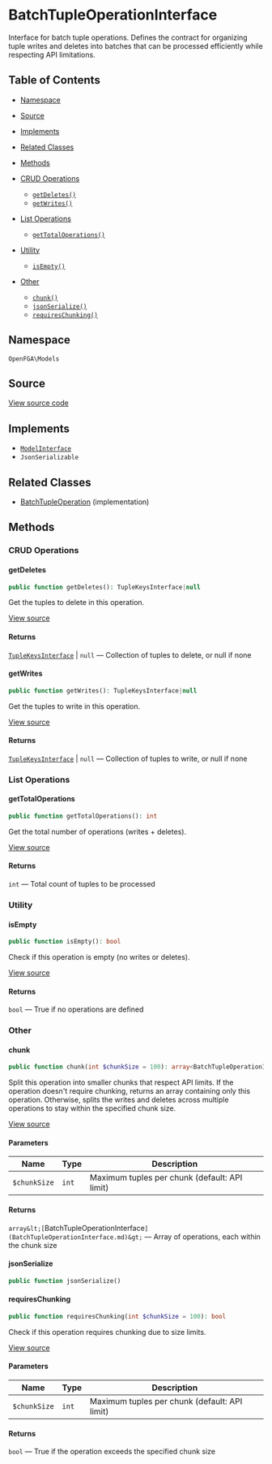 # BatchTupleOperationInterface

Interface for batch tuple operations. Defines the contract for organizing tuple writes and deletes into batches that can be processed efficiently while respecting API limitations.

## Table of Contents

- [Namespace](#namespace)
- [Source](#source)
- [Implements](#implements)
- [Related Classes](#related-classes)
- [Methods](#methods)

- [CRUD Operations](#crud-operations)
  - [`getDeletes()`](#getdeletes)
  - [`getWrites()`](#getwrites)
- [List Operations](#list-operations)
  - [`getTotalOperations()`](#gettotaloperations)
- [Utility](#utility)
  - [`isEmpty()`](#isempty)
- [Other](#other)
  - [`chunk()`](#chunk)
  - [`jsonSerialize()`](#jsonserialize)
  - [`requiresChunking()`](#requireschunking)

## Namespace

`OpenFGA\Models`

## Source

[View source code](https://github.com/evansims/openfga-php/blob/main/src/Models/BatchTupleOperationInterface.php)

## Implements

- [`ModelInterface`](ModelInterface.md)
- `JsonSerializable`

## Related Classes

- [BatchTupleOperation](Models/BatchTupleOperation.md) (implementation)

## Methods

### CRUD Operations

#### getDeletes

```php
public function getDeletes(): TupleKeysInterface|null

```

Get the tuples to delete in this operation.

[View source](https://github.com/evansims/openfga-php/blob/main/src/Models/BatchTupleOperationInterface.php#L44)

#### Returns

[`TupleKeysInterface`](Models/Collections/TupleKeysInterface.md) &#124; `null` — Collection of tuples to delete, or null if none

#### getWrites

```php
public function getWrites(): TupleKeysInterface|null

```

Get the tuples to write in this operation.

[View source](https://github.com/evansims/openfga-php/blob/main/src/Models/BatchTupleOperationInterface.php#L58)

#### Returns

[`TupleKeysInterface`](Models/Collections/TupleKeysInterface.md) &#124; `null` — Collection of tuples to write, or null if none

### List Operations

#### getTotalOperations

```php
public function getTotalOperations(): int

```

Get the total number of operations (writes + deletes).

[View source](https://github.com/evansims/openfga-php/blob/main/src/Models/BatchTupleOperationInterface.php#L51)

#### Returns

`int` — Total count of tuples to be processed

### Utility

#### isEmpty

```php
public function isEmpty(): bool

```

Check if this operation is empty (no writes or deletes).

[View source](https://github.com/evansims/openfga-php/blob/main/src/Models/BatchTupleOperationInterface.php#L65)

#### Returns

`bool` — True if no operations are defined

### Other

#### chunk

```php
public function chunk(int $chunkSize = 100): array<BatchTupleOperationInterface>

```

Split this operation into smaller chunks that respect API limits. If the operation doesn&#039;t require chunking, returns an array containing only this operation. Otherwise, splits the writes and deletes across multiple operations to stay within the specified chunk size.

[View source](https://github.com/evansims/openfga-php/blob/main/src/Models/BatchTupleOperationInterface.php#L37)

#### Parameters

| Name         | Type  | Description                                   |
| ------------ | ----- | --------------------------------------------- |
| `$chunkSize` | `int` | Maximum tuples per chunk (default: API limit) |

#### Returns

`array&lt;[`BatchTupleOperationInterface`](BatchTupleOperationInterface.md)&gt;` — Array of operations, each within the chunk size

#### jsonSerialize

```php
public function jsonSerialize()

```

#### requiresChunking

```php
public function requiresChunking(int $chunkSize = 100): bool

```

Check if this operation requires chunking due to size limits.

[View source](https://github.com/evansims/openfga-php/blob/main/src/Models/BatchTupleOperationInterface.php#L73)

#### Parameters

| Name         | Type  | Description                                   |
| ------------ | ----- | --------------------------------------------- |
| `$chunkSize` | `int` | Maximum tuples per chunk (default: API limit) |

#### Returns

`bool` — True if the operation exceeds the specified chunk size
